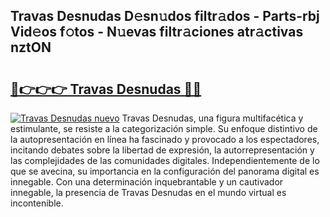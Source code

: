 ## Travas Desnudas D𝚎sn𝚞dos filtr𝚊dos - Parts-rbj Vid𝚎os f𝚘tos - N𝚞evas filtr𝚊ciones atr𝚊ctivas nztON

# <h2><a href="http://mbczk9.tromn.icu/?c=Travas+Desnudas">🔗👉👉👉 Travas Desnudas 🔗🔗</a></h2>

[![Travas Desnudas nuevo](https://i.imgur.com/pEAQMta.gif)](http://mbczk9.tromn.icu/?c=Travas+Desnudas)
Travas Desnudas, una figura multifacética y estimulante, se resiste a la categorización simple. Su enfoque distintivo de la autopresentación en línea ha fascinado y provocado a los espectadores, incitando debates sobre la libertad de expresión, la autorrepresentación y las complejidades de las comunidades digitales. Independientemente de lo que se avecina, su importancia en la configuración del panorama digital es innegable. Con una determinación inquebrantable y un cautivador innegable, la presencia de Travas Desnudas en el mundo virtual es incontenible.
